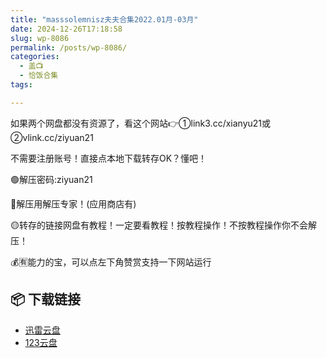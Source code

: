 ```yaml
---
title: "masssolemnisz夫夫合集2022.01月-03月"
date: 2024-12-26T17:18:58
slug: wp-8086
permalink: /posts/wp-8086/
categories:
  - 盖📺
  - 恰饭合集
tags:

---
```


如果两个网盘都没有资源了，看这个网站👉①link3.cc/xianyu21或②vlink.cc/ziyuan21

不需要注册账号！直接点本地下载转存OK？懂吧！

🟢解压密码:ziyuan21

🔵解压用解压专家！(应用商店有)

🟡转存的链接网盘有教程！一定要看教程！按教程操作！不按教程操作你不会解压！

💰🈶能力的宝，可以点左下角赞赏支持一下网站运行

## 📦 下载链接
- [迅雷云盘](https://blziyuan21.com/pay-download/8086?key=9d31b2fb42&down_id=0)
- [123云盘](https://blziyuan21.com/pay-download/8086?key=9d31b2fb42&down_id=1)

